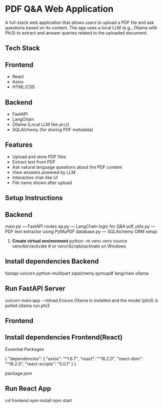 # PDF Q&A Web Application
A full-stack web application that allows users to upload a PDF file and ask questions based on its content. The app uses a local LLM (e.g., Ollama with Phi3) to extract and answer queries related to the uploaded document.

## Tech Stack

## Frontend
- React
- Axios
- HTML/CSS

## Backend
- FastAPI
- LangChain
- Ollama (Local LLM like `phi3`)
- SQLAlchemy (for storing PDF metadata)

## Features

- Upload and store PDF files
- Extract text from PDF
- Ask natural language questions about the PDF content
- View answers powered by LLM
- Interactive chat-like UI
- File name shown after upload

## Setup Instructions

## Backend

main.py — FastAPI routes
qa.py — LangChain logic for Q&A
pdf_utils.py — PDF text extractor using PyMuPDF
database.py — SQLAlchemy ORM setup


1. **Create virtual environment**
   python -m venv venv
   source venv/bin/activate  # or venv\Scripts\activate on Windows

## Install dependencies Backend

fastapi
uvicorn
python-multipart
sqlalchemy
pymupdf
langchain
ollama

## Run FastAPI Server

uvicorn main:app --reload
Ensure Ollama is installed and the model (phi3) is pulled
ollama run phi3


## Frontend

## Install dependencies Frontend(React)
Essential Packages

{
  "dependencies": {
    "axios": "^1.6.7",
    "react": "^18.2.0",
    "react-dom": "^18.2.0",
    "react-scripts": "5.0.1"
  }
}

package.json
## Run React App

cd frontend
npm install
npm start

